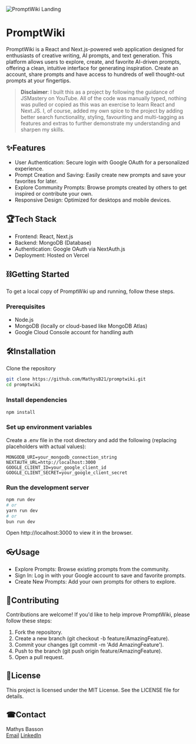 ![PromptWiki Landing](/assets/images/PromptWikiLanding2.png)

# PromptWiki
PromptWiki is a React and Next.js-powered web application designed for enthusiasts of creative writing, AI prompts, and text generation. This platform allows users to explore, create, and favorite AI-driven prompts, offering a clean, intuitive interface for generating inspiration. Create an account, share prompts and have access to hundreds of well thought-out prompts at your fingertips.

> **Disclaimer**: I built this as a project by following the guidance of JSMastery on YouTube. All of the code was manually typed, nothing was pulled or copied as this was an exercise to learn React and Next.JS. I, of course, added my own spice to the project by adding better search functionality, styling, favouriting and multi-tagging as features and extras to further demonstrate my understanding and sharpen my skills.

## ✨Features
- User Authentication: Secure login with Google OAuth for a personalized experience.
- Prompt Creation and Saving: Easily create new prompts and save your favorites for later.
- Explore Community Prompts: Browse prompts created by others to get inspired or contribute your own.
- Responsive Design: Optimized for desktops and mobile devices.

## 🏆Tech Stack
- Frontend: React, Next.js
- Backend: MongoDB (Database)
- Authentication: Google OAuth via NextAuth.js
- Deployment: Hosted on Vercel

## ⛓Getting Started
To get a local copy of PromptWiki up and running, follow these steps.

### Prerequisites
- Node.js
- MongoDB (locally or cloud-based like MongoDB Atlas)
- Google Cloud Console account for handling auth

## 🛠Installation
Clone the repository

```bash
git clone https://github.com/MathysB21/promptwiki.git
cd promptwiki
```

### Install dependencies

```bash
npm install
```

### Set up environment variables

Create a .env file in the root directory and add the following (replacing placeholders with actual values):

```plaintext
MONGODB_URI=your_mongodb_connection_string
NEXTAUTH_URL=http://localhost:3000
GOOGLE_CLIENT_ID=your_google_client_id
GOOGLE_CLIENT_SECRET=your_google_client_secret
```

### Run the development server

```bash
npm run dev
# or
yarn run dev
# or
bun run dev
```

Open http://localhost:3000 to view it in the browser.

## 👓Usage
- Explore Prompts: Browse existing prompts from the community.
- Sign In: Log in with your Google account to save and favorite prompts.
- Create New Prompts: Add your own prompts for others to explore.

## 🎯Contributing
Contributions are welcome! If you'd like to help improve PromptWiki, please follow these steps:

1. Fork the repository.
2. Create a new branch (git checkout -b feature/AmazingFeature).
3. Commit your changes (git commit -m 'Add AmazingFeature').
4. Push to the branch (git push origin feature/AmazingFeature).
5. Open a pull request.

## 📃License
This project is licensed under the MIT License. See the LICENSE file for details.

## ☎Contact
Mathys Basson <br>
[Email](mailto:pieterm.basson@gmail.com) [LinkedIn](https://www.linkedin.com/in/mathys-basson-8b2730228/)
